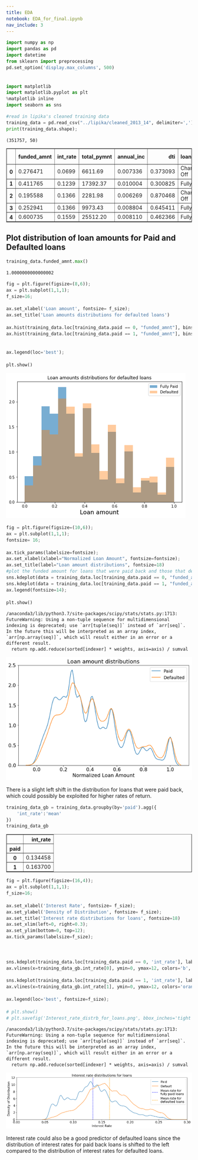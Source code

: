 ```yaml
---
title: EDA
notebook: EDA_for_final.ipynb
nav_include: 3
---
```



```python
import numpy as np
import pandas as pd
import datetime
from sklearn import preprocessing
pd.set_option('display.max_columns', 500)


import matplotlib
import matplotlib.pyplot as plt
%matplotlib inline
import seaborn as sns
```




```python
#read in lipika's cleaned training data
training_data = pd.read_csv("../lipika/cleaned_2013_14", delimiter=',');
print(training_data.shape);
```


    (351757, 50)







<div>
<style scoped>
    .dataframe tbody tr th:only-of-type {
        vertical-align: middle;
    }

    .dataframe tbody tr th {
        vertical-align: top;
    }

    .dataframe thead th {
        text-align: right;
    }
</style>
<table border="1" class="dataframe">
  <thead>
    <tr style="text-align: right;">
      <th></th>
      <th>funded_amnt</th>
      <th>int_rate</th>
      <th>total_pymnt</th>
      <th>annual_inc</th>
      <th>dti</th>
      <th>loan_status</th>
      <th>revol_util</th>
      <th>term</th>
      <th>term_adj</th>
      <th>zip_code</th>
      <th>emp_length_1 year</th>
      <th>emp_length_10+ years</th>
      <th>emp_length_2 years</th>
      <th>emp_length_3 years</th>
      <th>emp_length_4 years</th>
      <th>emp_length_5 years</th>
      <th>emp_length_6 years</th>
      <th>emp_length_7 years</th>
      <th>emp_length_8 years</th>
      <th>emp_length_9 years</th>
      <th>emp_length_&lt; 1 year</th>
      <th>home_ownership_ANY</th>
      <th>home_ownership_MORTGAGE</th>
      <th>home_ownership_OWN</th>
      <th>home_ownership_RENT</th>
      <th>verification_status_Not Verified</th>
      <th>verification_status_Source Verified</th>
      <th>verification_status_Verified</th>
      <th>grade_A</th>
      <th>grade_B</th>
      <th>grade_C</th>
      <th>grade_D</th>
      <th>grade_E</th>
      <th>grade_F</th>
      <th>grade_G</th>
      <th>purpose_car</th>
      <th>purpose_credit_card</th>
      <th>purpose_debt_consolidation</th>
      <th>purpose_home_improvement</th>
      <th>purpose_house</th>
      <th>purpose_major_purchase</th>
      <th>purpose_medical</th>
      <th>purpose_moving</th>
      <th>purpose_other</th>
      <th>purpose_renewable_energy</th>
      <th>purpose_small_business</th>
      <th>purpose_vacation</th>
      <th>purpose_wedding</th>
      <th>amnt</th>
      <th>paid</th>
    </tr>
  </thead>
  <tbody>
    <tr>
      <th>0</th>
      <td>0.276471</td>
      <td>0.0699</td>
      <td>6611.69</td>
      <td>0.007336</td>
      <td>0.373093</td>
      <td>Charged Off</td>
      <td>0.316</td>
      <td>3.0</td>
      <td>3.000000</td>
      <td>937xx</td>
      <td>0.0</td>
      <td>0.0</td>
      <td>0.0</td>
      <td>0.0</td>
      <td>0.0</td>
      <td>0.0</td>
      <td>0.0</td>
      <td>0.0</td>
      <td>1.0</td>
      <td>0.0</td>
      <td>0.0</td>
      <td>0.0</td>
      <td>1.0</td>
      <td>0.0</td>
      <td>0.0</td>
      <td>1.0</td>
      <td>0.0</td>
      <td>0.0</td>
      <td>1.0</td>
      <td>0.0</td>
      <td>0.0</td>
      <td>0.0</td>
      <td>0.0</td>
      <td>0.0</td>
      <td>0.0</td>
      <td>0.0</td>
      <td>1.0</td>
      <td>0.0</td>
      <td>0.0</td>
      <td>0.0</td>
      <td>0.0</td>
      <td>0.0</td>
      <td>0.0</td>
      <td>0.0</td>
      <td>0.0</td>
      <td>0.0</td>
      <td>0.0</td>
      <td>0.0</td>
      <td>10400.0</td>
      <td>1</td>
    </tr>
    <tr>
      <th>1</th>
      <td>0.411765</td>
      <td>0.1239</td>
      <td>17392.37</td>
      <td>0.010004</td>
      <td>0.300825</td>
      <td>Fully Paid</td>
      <td>0.290</td>
      <td>5.0</td>
      <td>1.500000</td>
      <td>235xx</td>
      <td>0.0</td>
      <td>1.0</td>
      <td>0.0</td>
      <td>0.0</td>
      <td>0.0</td>
      <td>0.0</td>
      <td>0.0</td>
      <td>0.0</td>
      <td>0.0</td>
      <td>0.0</td>
      <td>0.0</td>
      <td>0.0</td>
      <td>0.0</td>
      <td>0.0</td>
      <td>1.0</td>
      <td>0.0</td>
      <td>1.0</td>
      <td>0.0</td>
      <td>0.0</td>
      <td>0.0</td>
      <td>1.0</td>
      <td>0.0</td>
      <td>0.0</td>
      <td>0.0</td>
      <td>0.0</td>
      <td>0.0</td>
      <td>0.0</td>
      <td>1.0</td>
      <td>0.0</td>
      <td>0.0</td>
      <td>0.0</td>
      <td>0.0</td>
      <td>0.0</td>
      <td>0.0</td>
      <td>0.0</td>
      <td>0.0</td>
      <td>0.0</td>
      <td>0.0</td>
      <td>15000.0</td>
      <td>0</td>
    </tr>
    <tr>
      <th>2</th>
      <td>0.195588</td>
      <td>0.1366</td>
      <td>2281.98</td>
      <td>0.006269</td>
      <td>0.870468</td>
      <td>Charged Off</td>
      <td>0.919</td>
      <td>3.0</td>
      <td>3.000000</td>
      <td>850xx</td>
      <td>0.0</td>
      <td>0.0</td>
      <td>0.0</td>
      <td>0.0</td>
      <td>0.0</td>
      <td>0.0</td>
      <td>0.0</td>
      <td>0.0</td>
      <td>0.0</td>
      <td>0.0</td>
      <td>1.0</td>
      <td>0.0</td>
      <td>0.0</td>
      <td>0.0</td>
      <td>1.0</td>
      <td>0.0</td>
      <td>1.0</td>
      <td>0.0</td>
      <td>0.0</td>
      <td>0.0</td>
      <td>1.0</td>
      <td>0.0</td>
      <td>0.0</td>
      <td>0.0</td>
      <td>0.0</td>
      <td>0.0</td>
      <td>0.0</td>
      <td>1.0</td>
      <td>0.0</td>
      <td>0.0</td>
      <td>0.0</td>
      <td>0.0</td>
      <td>0.0</td>
      <td>0.0</td>
      <td>0.0</td>
      <td>0.0</td>
      <td>0.0</td>
      <td>0.0</td>
      <td>7650.0</td>
      <td>1</td>
    </tr>
    <tr>
      <th>3</th>
      <td>0.252941</td>
      <td>0.1366</td>
      <td>9973.43</td>
      <td>0.008804</td>
      <td>0.645411</td>
      <td>Fully Paid</td>
      <td>0.594</td>
      <td>3.0</td>
      <td>0.333333</td>
      <td>077xx</td>
      <td>0.0</td>
      <td>1.0</td>
      <td>0.0</td>
      <td>0.0</td>
      <td>0.0</td>
      <td>0.0</td>
      <td>0.0</td>
      <td>0.0</td>
      <td>0.0</td>
      <td>0.0</td>
      <td>0.0</td>
      <td>0.0</td>
      <td>0.0</td>
      <td>0.0</td>
      <td>1.0</td>
      <td>0.0</td>
      <td>1.0</td>
      <td>0.0</td>
      <td>0.0</td>
      <td>0.0</td>
      <td>1.0</td>
      <td>0.0</td>
      <td>0.0</td>
      <td>0.0</td>
      <td>0.0</td>
      <td>0.0</td>
      <td>0.0</td>
      <td>1.0</td>
      <td>0.0</td>
      <td>0.0</td>
      <td>0.0</td>
      <td>0.0</td>
      <td>0.0</td>
      <td>0.0</td>
      <td>0.0</td>
      <td>0.0</td>
      <td>0.0</td>
      <td>0.0</td>
      <td>9600.0</td>
      <td>0</td>
    </tr>
    <tr>
      <th>4</th>
      <td>0.600735</td>
      <td>0.1559</td>
      <td>25512.20</td>
      <td>0.008110</td>
      <td>0.462366</td>
      <td>Fully Paid</td>
      <td>0.762</td>
      <td>5.0</td>
      <td>1.416667</td>
      <td>658xx</td>
      <td>0.0</td>
      <td>0.0</td>
      <td>0.0</td>
      <td>0.0</td>
      <td>0.0</td>
      <td>0.0</td>
      <td>1.0</td>
      <td>0.0</td>
      <td>0.0</td>
      <td>0.0</td>
      <td>0.0</td>
      <td>0.0</td>
      <td>0.0</td>
      <td>0.0</td>
      <td>1.0</td>
      <td>0.0</td>
      <td>1.0</td>
      <td>0.0</td>
      <td>0.0</td>
      <td>0.0</td>
      <td>0.0</td>
      <td>1.0</td>
      <td>0.0</td>
      <td>0.0</td>
      <td>0.0</td>
      <td>0.0</td>
      <td>1.0</td>
      <td>0.0</td>
      <td>0.0</td>
      <td>0.0</td>
      <td>0.0</td>
      <td>0.0</td>
      <td>0.0</td>
      <td>0.0</td>
      <td>0.0</td>
      <td>0.0</td>
      <td>0.0</td>
      <td>0.0</td>
      <td>21425.0</td>
      <td>0</td>
    </tr>
  </tbody>
</table>
</div>


## Plot distribution of loan amounts for Paid and Defaulted loans



```python
training_data.funded_amnt.max()
```





    1.0000000000000002





```python
fig = plt.figure(figsize=(8,6));
ax = plt.subplot(1,1,1);
f_size=16;

ax.set_xlabel('Loan amount', fontsize= f_size);
ax.set_title('Loan amounts distributions for defaulted loans')

ax.hist(training_data.loc[training_data.paid == 0, "funded_amnt"], bins=18, density=True, label='Fully Paid', alpha=0.6);
ax.hist(training_data.loc[training_data.paid == 1, "funded_amnt"], bins=18, density=True, label='Defaulted', alpha=0.4);


ax.legend(loc='best');

plt.show()
```



![png](EDA_for_final_files/EDA_for_final_5_0.png)




```python
fig = plt.figure(figsize=(10,6));
ax = plt.subplot(1,1,1);
fontsize= 16;

ax.tick_params(labelsize=fontsize);
ax.set_xlabel(xlabel="Normalized Loan Amount", fontsize=fontsize);
ax.set_title(label="Loan amount distributions", fontsize=18)
#plot the funded amount for loans that were paid back and those that defaulted
sns.kdeplot(data = training_data.loc[training_data.paid == 0, "funded_amnt"], label = "Paid", ax = ax);
sns.kdeplot(data = training_data.loc[training_data.paid == 1, "funded_amnt"], label = "Defaulted", ax = ax);
ax.legend(fontsize=14);

plt.show()
```


    /anaconda3/lib/python3.7/site-packages/scipy/stats/stats.py:1713: FutureWarning: Using a non-tuple sequence for multidimensional indexing is deprecated; use `arr[tuple(seq)]` instead of `arr[seq]`. In the future this will be interpreted as an array index, `arr[np.array(seq)]`, which will result either in an error or a different result.
      return np.add.reduce(sorted[indexer] * weights, axis=axis) / sumval



![png](EDA_for_final_files/EDA_for_final_6_1.png)


There is a slight left shift in the distribution for loans that were paid back, which could possibly be exploited for higher rates of return.



```python
training_data_gb = training_data.groupby(by='paid').agg({
    'int_rate':'mean'
})
training_data_gb
```





<div>
<style scoped>
    .dataframe tbody tr th:only-of-type {
        vertical-align: middle;
    }

    .dataframe tbody tr th {
        vertical-align: top;
    }

    .dataframe thead th {
        text-align: right;
    }
</style>
<table border="1" class="dataframe">
  <thead>
    <tr style="text-align: right;">
      <th></th>
      <th>int_rate</th>
    </tr>
    <tr>
      <th>paid</th>
      <th></th>
    </tr>
  </thead>
  <tbody>
    <tr>
      <th>0</th>
      <td>0.134458</td>
    </tr>
    <tr>
      <th>1</th>
      <td>0.163700</td>
    </tr>
  </tbody>
</table>
</div>





```python
fig = plt.figure(figsize=(16,4));
ax = plt.subplot(1,1,1);
f_size=16;

ax.set_xlabel('Interest Rate', fontsize= f_size);
ax.set_ylabel('Density of Distribution', fontsize= f_size);
ax.set_title('Interest rate distributions for loans', fontsize=18)
ax.set_xlim(left=0, right=0.3);
ax.set_ylim(bottom=0, top=12);
ax.tick_params(labelsize=f_size);



sns.kdeplot(training_data.loc[training_data.paid == 0, 'int_rate'], label='Paid', ax=ax);
ax.vlines(x=training_data_gb.int_rate[0], ymin=0, ymax=12, colors='b', linestyles='dashed', label="Mean rate for \nfully paid loans")

sns.kdeplot(training_data.loc[training_data.paid == 1, 'int_rate'], label='Default', ax=ax);
ax.vlines(x=training_data_gb.int_rate[1], ymin=0, ymax=12, colors='orange', linestyles='dashed', label="Mean rate for \ndefaulted loans")

ax.legend(loc='best', fontsize=f_size);

# plt.show()
# plt.savefig('Interest_rate_distrb_for_loans.png', bbox_inches='tight');
```


    /anaconda3/lib/python3.7/site-packages/scipy/stats/stats.py:1713: FutureWarning: Using a non-tuple sequence for multidimensional indexing is deprecated; use `arr[tuple(seq)]` instead of `arr[seq]`. In the future this will be interpreted as an array index, `arr[np.array(seq)]`, which will result either in an error or a different result.
      return np.add.reduce(sorted[indexer] * weights, axis=axis) / sumval



![png](EDA_for_final_files/EDA_for_final_9_1.png)


Interest rate could also be a good predictor of defaulted loans since the distribution of interest rates for paid back loans is shifted to the left compared to the distribution of interest rates for defaulted loans.
